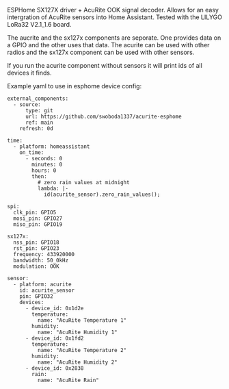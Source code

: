 ESPHome SX127X driver + AcuRite OOK signal decoder. Allows for an easy intergration of AcuRite sensors into Home Assistant. Tested with the LILYGO LoRa32 V2.1_1.6 board.

The aucrite and the sx127x components are seporate. One provides data on a GPIO and the other uses that data. The acurite can be used with other radios and the sx127x component can be used with other sensors. 

If you run the acurite component without sensors it will print ids of all devices it finds. 

Example yaml to use in esphome device config:
    
    external_components:
      - source:
          type: git
          url: https://github.com/swoboda1337/acurite-esphome
          ref: main
        refresh: 0d
    
    time:
      - platform: homeassistant
        on_time:
          - seconds: 0
            minutes: 0
            hours: 0
            then:
              # zero rain values at midnight
              lambda: |-
                id(acurite_sensor).zero_rain_values();
    
    spi:
      clk_pin: GPIO5
      mosi_pin: GPIO27
      miso_pin: GPIO19
    
    sx127x:
      nss_pin: GPIO18
      rst_pin: GPIO23
      frequency: 433920000
      bandwidth: 50_0kHz
      modulation: OOK
    
    sensor:
      - platform: acurite
        id: acurite_sensor
        pin: GPIO32
        devices:
          - device_id: 0x1d2e
            temperature:
              name: "AcuRite Temperature 1"
            humidity:
              name: "AcuRite Humidity 1"
          - device_id: 0x1fd2
            temperature:
              name: "AcuRite Temperature 2"
            humidity:
              name: "AcuRite Humidity 2"
          - device_id: 0x2838
            rain:
              name: "AcuRite Rain"


